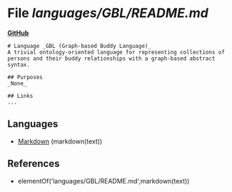 # File _languages/GBL/README.md_
**[GitHub](https://github.com/softlang/yas/blob/master/languages/GBL/README.md)**
```
# Language _GBL (Graph-based Buddy Language)_
A trivial ontology-oriented language for representing collections of persons and their buddy relationships with a graph-based abstract syntax.

## Purposes
_None_

## Links
...
```

## Languages
* [Markdown](../languages/Markdown.md) (markdown(text))

## References
* elementOf('languages/GBL/README.md',markdown(text))
